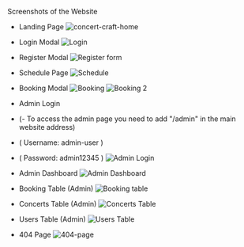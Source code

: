 Screenshots of the Website

* Landing Page
![concert-craft-home](https://github.com/ErnelleAlba/Concert_Craft/assets/137160750/35532f83-fd6d-4d1c-bc4f-1e4038fa5ffe)

* Login Modal
![Login](https://github.com/ErnelleAlba/Concert_Craft/assets/137160750/2383b8ba-aeb2-468b-9dc6-75ea47d80bfb)

* Register Modal
![Register form](https://github.com/ErnelleAlba/Concert_Craft/assets/137160750/3aa4a8a1-5ec5-43c8-92b1-b9ffcfbf3235)

* Schedule Page
![Schedule](https://github.com/ErnelleAlba/Concert_Craft/assets/137160750/14c6dfde-ed8b-4466-af7c-adcacbb32e4e)

* Booking Modal
![Booking](https://github.com/ErnelleAlba/Concert_Craft/assets/137160750/57658c35-8a2e-42e4-971e-3483a1e87723)
![Booking 2](https://github.com/ErnelleAlba/Concert_Craft/assets/137160750/3f616123-5da8-46a1-8a29-47d279f0cd5d)

* Admin Login
* (- To access the admin page you need to add "/admin" in the main website address)
*  ( Username: admin-user )
*  ( Password: admin12345 )
![Admin Login](https://github.com/ErnelleAlba/Concert_Craft/assets/137160750/daf54c0f-110f-4b66-bc1b-4c5d279602c7)

* Admin Dashboard
![Admin Dashboard](https://github.com/ErnelleAlba/Concert_Craft/assets/137160750/63f90bdc-6e4b-4452-97a6-47d2bf92edd9)

* Booking Table (Admin)
![Booking table](https://github.com/ErnelleAlba/Concert_Craft/assets/137160750/db1bc02c-79be-49da-b984-f477a12ef486)

* Concerts Table (Admin)
![Concerts Table](https://github.com/ErnelleAlba/Concert_Craft/assets/137160750/fb4d9fe3-613a-474f-a9f8-92d5f6c57278)

* Users Table (Admin)
![Users Table](https://github.com/ErnelleAlba/Concert_Craft/assets/137160750/6175749d-310e-4340-accf-f6787641f8db)

* 404 Page
![404-page](https://github.com/ErnelleAlba/Concert_Craft/assets/137160750/d143f144-4f80-4d4f-91af-2d539c6887e6)





